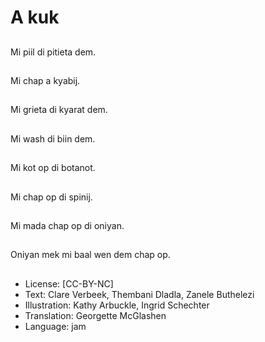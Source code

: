 # A kuk

##
Mi piil di pitieta dem.

##
Mi chap a kyabij.

##
Mi grieta di kyarat dem.

##
Mi wash di biin dem.

##
Mi kot op di botanot.

##
Mi chap op di spinij.

##
Mi mada chap op di oniyan.

##
Oniyan mek mi baal wen dem chap op.

##
* License: [CC-BY-NC]
* Text: Clare Verbeek, Thembani Dladla, Zanele Buthelezi
* Illustration: Kathy Arbuckle, Ingrid Schechter
* Translation: Georgette McGlashen
* Language: jam
